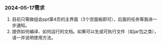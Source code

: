

### 2024-05-17需求

1. 目前只需做组会ppt第4页的主界面（3个空面板即可），后面的任务等我进一步通知。
2. 提供如何编译、如何运行的文档。如果可以生成可执行文件（如jar包之类），请一并说明使用方法。